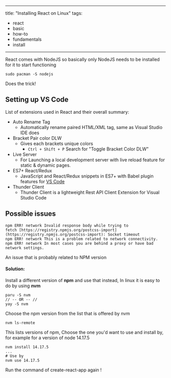 
---
title: "Installing React on Linux"
tags:
- react
- basic
- how-to
- fundamentals
- install
---
React comes with NodeJS so basically only NodeJS needs to be installed for it to start functioning

```
sudo pacman -S nodejs
```
Does the trick!

## Setting up VS Code
List of extensions used in React and their overall summary:
- Auto Rename Tag
	- Automatically rename paired HTML/XML tag, same as Visual Studio IDE does
- Bracket Pair color DLW
	- Gives each brackets unique colors
		- `Ctrl + Shift + P` Search for "Toggle Bracket Color DLW"
- Live Server
	- For Launching a local development server with live reload feature for static & dynamic pages.
- ES7+ React/Redux
	- JavaScript and React/Redux snippets in ES7+ with Babel plugin features for [VS Code](https://code.visualstudio.com/ "https://code.visualstudio.com/")
- Thunder Client
	- Thunder Client is a lightweight Rest API Client Extension for Visual Studio Code

## Possible issues
```
npm ERR! network Invalid response body while trying to fetch [https://registry.npmjs.org/postcss-import](https://registry.npmjs.org/postcss-import): Socket timeout  
npm ERR! network This is a problem related to network connectivity.  
npm ERR! network In most cases you are behind a proxy or have bad network settings.

```

An issue that is probably related to NPM version

#### Solution:
Install a different version of **npm** and use that instead, In linux it is easy to do by using **nvm**
```
paru -S nvm
// -- OR -- //
yay -S nvm
```

Choose the npm version from the list that is offered by nvm
```
nvm ls-remote
```

This lists versions of npm, Choose the one you'd want to use and install by, for example for a version of node 14.17.5
```
nvm install 14.17.5
...
# Use by
nvm use 14.17.5
```

Run the command of create-react-app again !

